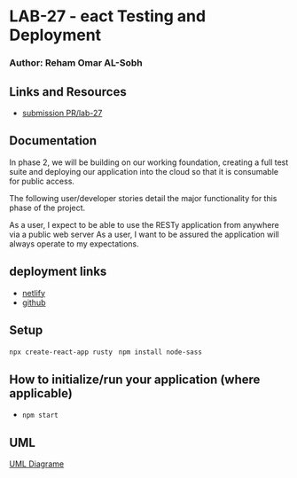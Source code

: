 # LAB-27 - eact Testing and Deployment
### Author: Reham Omar AL-Sobh

 ## Links and Resources

 - [submission PR/lab-27](https://github.com/Reham-401-advanced-javascript/rusty/pull/2)

## Documentation

In phase 2, we will be building on our working foundation, creating a full test suite and deploying our application into the cloud so that it is consumable for public access.

The following user/developer stories detail the major functionality for this phase of the project.

As a user, I expect to be able to use the RESTy application from anywhere via a public web server
As a user, I want to be assured the application will always operate to my expectations.


## deployment links
 - [netlify]( https://deploy-preview-2--brave-kepler-54140e.netlify.app/)
 - [github ](https://reham-401-advanced-javascript.github.io/rusty/)


## Setup
 `npx create-react-app rusty `
 `npm install node-sass   `


## How to initialize/run your application (where applicable)
   * `npm start`


## UML

[UML Diagrame ](assest/lab26.jpg)